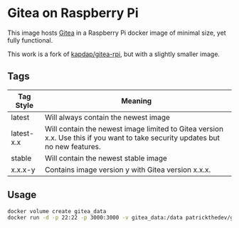 # Gitea on Raspberry Pi
This image hosts [Gitea](https://gitea.io) in a Raspberry Pi docker image of minimal size, yet fully functional.

This work is a fork of [kapdap/gitea-rpi](https://hub.docker.com/r/kapdap/gitea-rpi), but with a slightly smaller image.

## Tags
|Tag Style|Meaning|
|--|--|
|latest|Will always contain the newest image|
|latest-x.x|Will contain the newest image limited to Gitea version x.x. Use this if you want to take security updates but no new features.|
|stable|Will contain the newest stable image|
|x.x.x-y|Contains image version y with Gitea version x.x.x.

## Usage
```bash
docker volume create gitea_data
docker run -d -p 22:22 -p 3000:3000 -v gitea_data:/data patrickthedev/gitea-rpi
```
